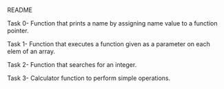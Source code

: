 README

Task 0- Function that prints a name by assigning name value to a function 
pointer.

Task 1- Function that executes a function given as a parameter on each elem
of an array.

Task 2- Function that searches for an integer.

Task 3- Calculator function to perform simple operations.